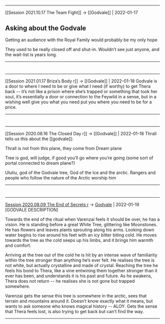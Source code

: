 #

---

[[Session 2021.10.17 The Team Fight]] -> [[Godvale]] | 2022-01-17
## Asking about the Godvale

Getting an audience with the Royal Family would probably be my only hope

They used to be really closed off and shut-in. Wouldn’t see just anyone, and the wait-list is years long.

---


#
---

[[Session 2021.01.17 Briza’s Body r]] -> [[Godvale]] | 2022-01-18
Godvale is a door to where I need to be or give what I need (if worthy) to get Thera back -- it’s not like a prison where she’s trapped or something that took her soul, it’s essentially a door or connection to the Feywild in a sense, but in a wishing well give you what you need put you where you need to be for a price.

---


#
---

[[Session 2020.08.16 The Closed Day r]] -> [[Godvale]] | 2022-01-18
Thrall tells us this about the [[godvale]]:

Thrall is not from this plane, they come from Dream plane

Tree is god, will judge, if good you’ll go where you’re going (some sort of portal connected to dream plane?)

Ulutiu, god of the Godvale tree, God of the Ice and the arctic. Rangers and people who follow the nature of the Arctic worship him

---


#
---

[Session 2020.08.09 The End of Secrets r](../sessions/notes_matteo_brianedit/Session%202020.08.09%20The%20End%20of%20Secrets%20r.md) -> [Godvale](TheWik-main/things/Godvale.md) | 2022-01-19
[GODVALE DESCRIPTION]

Towards the end of the ritual when Varenzai feels it should be over, he has a vision. He is standing before a great White Tree, glittering like Moonstones. He has flowers and leaves plants sprouting along his arms. Looking down water begins to rise around his feet with an icy bitter biting cold. He moves towards the tree as the cold seeps up his limbs, and it brings him warmth and comfort.

Arriving at the tree out of the cold he is hit by an intense wave of familiarity within the tree stronger than anything he’s ever felt. He realises the tree is not white, but actually crystalline and made of crystal. Reaching the tree he feels his bond to Thera, like a vine entwining them together stronger than it ever has been, and understands it is his past and future. As he awakens, Thera does not return -- he realises she is not gone but trapped somewhere.

Varenzai gets the sense this tree is somewhere in the arctic, sees that terrain and mountains around it. Doesn’t know exactly what it means, but wants to ask someone who knows magical history -- ALOY. Gets the sense that Thera feels lost, is also trying to get back but can’t find the way.

---
